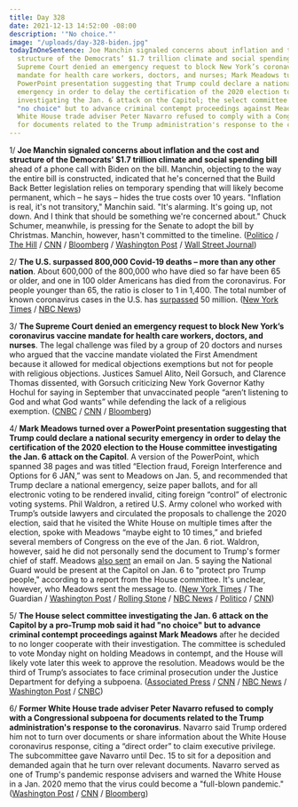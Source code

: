 ```yaml
---
title: Day 328
date: 2021-12-13 14:52:00 -08:00
description: '"No choice."'
image: "/uploads/day-328-biden.jpg"
todayInOneSentence: Joe Manchin signaled concerns about inflation and the cost and
  structure of the Democrats’ $1.7 trillion climate and social spending bill; the
  Supreme Court denied an emergency request to block New York’s coronavirus vaccine
  mandate for health care workers, doctors, and nurses; Mark Meadows turned over a
  PowerPoint presentation suggesting that Trump could declare a national security
  emergency in order to delay the certification of the 2020 election to House committee
  investigating the Jan. 6 attack on the Capitol; the select committee said it had
  "no choice" but to advance criminal contempt proceedings against Meadows; and former
  White House trade adviser Peter Navarro refused to comply with a Congressional subpoena
  for documents related to the Trump administration's response to the coronavirus.
---
```


1/ **Joe Manchin signaled concerns about inflation and the cost and structure of the Democrats’ $1.7 trillion climate and social spending bill** ahead of a phone call with Biden on the bill. Manchin, objecting to the way the entire bill is constructed, indicated that he's concerned that the Build Back Better legislation relies on temporary spending that will likely become permanent, which – he says – hides the true costs over 10 years. "Inflation is real, it's not transitory," Manchin said. "It's alarming. It's going up, not down. And I think that should be something we're concerned about." Chuck Schumer, meanwhile, is pressing for the Senate to adopt the bill by Christmas. Manchin, however, hasn't committed to the timeline. ([Politico](https://www.politico.com/news/2021/12/13/manchin-fiscal-concerns-524158) / [The Hill](https://thehill.com/homenews/senate/585557-manchin-raises-inflation-concerns-ahead-of-pivotal-biden-talk) / [CNN](https://www.cnn.com/2021/12/13/politics/joe-manchin-congress-social-safety-net-bill/) / [Bloomberg](https://www.bloomberg.com/news/articles/2021-12-13/manchin-leaves-door-open-to-biden-plan-cites-inflation-worries?sref=MIBMEEoj) / [Washington Post](https://www.washingtonpost.com/us-policy/2021/12/13/senate-biden-manchin-spending/) / [Wall Street Journal](https://www.wsj.com/articles/biden-aims-to-win-pivotal-democrats-support-for-2-trillion-spending-plan-11639341192))

2/ **The U.S. surpassed 800,000 Covid-19 deaths – more than any other nation**. About 600,000 of the 800,000 who have died so far have been 65 or older, and one in 100 older Americans has died from the coronavirus. For people younger than 65, the ratio is closer to 1 in 1,400. The total number of known coronavirus cases in the U.S. has [surpassed](https://www.nytimes.com/live/2021/12/13/world/covid-omicron-vaccines#50-million-covid-cases) 50 million. ([New York Times](https://www.nytimes.com/2021/12/13/us/covid-deaths-elderly-americans.html) / [NBC News](https://www.nbcnews.com/news/us-news/least-800000-americans-died-covid-rcna8380))

3/ **The Supreme Court denied an emergency request to block New York’s coronavirus vaccine mandate for health care workers, doctors, and nurses**. The legal challenge was filed by a group of 20 doctors and nurses who argued that the vaccine mandate violated the First Amendment because it allowed for medical objections exemptions but not for people with religious objections. Justices Samuel Alito, Neil Gorsuch, and Clarence Thomas dissented, with Gorsuch criticizing New York Governor Kathy Hochul for saying in September that unvaccinated people “aren’t listening to God and what God wants” while defending the lack of a religious exemption. ([CNBC](https://www.cnbc.com/2021/12/13/supreme-court-rejects-bid-to-block-covid-vaccine-mandate-for-ny-health-workers.html) / [CNN](https://www.cnn.com/2021/12/13/politics/supreme-court-new-york-vaccine-mandate/index.html) / [Bloomberg](https://www.bloomberg.com/news/articles/2021-12-13/high-court-allows-vaccine-mandate-for-n-y-health-care-workers?sref=MIBMEEoj))

4/ **Mark Meadows turned over a PowerPoint presentation suggesting that Trump could declare a national security emergency in order to delay the certification of the 2020 election to the House committee investigating the Jan. 6 attack on the Capitol**. A version of the PowerPoint, which spanned 38 pages and was titled “Election fraud, Foreign Interference and Options for 6 JAN,” was sent to Meadows on Jan. 5, and recommended that Trump declare a national emergency, seize paper ballots, and for all electronic voting to be rendered invalid, citing foreign “control” of electronic voting systems. Phil Waldron, a retired U.S. Army colonel who worked with Trump’s outside lawyers and circulated the proposals to challenge the 2020 election, said that he visited the White House on multiple times after the election, spoke with Meadows “maybe eight to 10 times,” and briefed several members of Congress on the eve of the Jan. 6 riot. Waldron, however, said he did not personally send the document to Trump's former chief of staff. Meadows [also sent](https://www.nytimes.com/2021/12/12/us/politics/mark-meadows-capitol-attack.html) an email on Jan. 5 saying the National Guard would be present at the Capitol on Jan. 6 to "protect pro Trump people," according to a report from the House committee. It's unclear, however, who Meadows sent the message to. ([New York Times](https://www.nytimes.com/2021/12/10/us/politics/capitol-attack-meadows-powerpoint.html) / The Guardian / [Washington Post](https://www.washingtonpost.com/investigations/phil-waldron-mark-meadows-powerpoint/2021/12/11/4ea67938-59df-11ec-9a18-a506cf3aa31d_story.html) / [Rolling Stone](https://www.rollingstone.com/politics/politics-news/mark-meadows-overturn-election-results-jan-6-committee-1269532/) / [NBC News](https://www.nbcnews.com/politics/congress/white-house-official-allegedly-said-national-guard-troops-protect-trum-rcna8530) / [Politico](https://www.politico.com/news/2021/12/12/meadows-jan-6-national-guard-trump-524133) / [CNN](https://www.cnn.com/2021/12/12/politics/mark-meadows-january-committee-contempt-of-congress-resolution/index.html))

5/ **The House select committee investigating the Jan. 6 attack on the Capitol by a pro-Trump mob said it had "no choice" but to advance criminal contempt proceedings against Mark Meadows** after he decided to no longer cooperate with their investigation. The committee is scheduled to vote Monday night on holding Meadows in contempt, and the House will likely vote later this week to approve the resolution. Meadows would be the third of Trump’s associates to face criminal prosecution under the Justice Department for defying a subpoena. ([Associated Press](https://apnews.com/article/steve-bannon-donald-trump-presidential-elections-capitol-siege-elections-e59a77b5b4259276163219f009ab6459) / [CNN](https://www.cnn.com/2021/12/13/politics/january-6-meadows-contempt-report-vote/index.html) / [NBC News](https://www.nbcnews.com/politics/congress/mark-meadows-lawyer-argues-against-contempt-charges-ahead-jan-6-n1285840) / [Washington Post](https://www.washingtonpost.com/politics/jan-6-house-meadows-subpoena/2021/12/13/271713a6-5c1d-11ec-bda6-25c1f558dd09_story.html) / [CNBC](https://www.cnbc.com/2021/12/13/house-jan-6-probe-sheds-light-on-trump-aide-mark-meadows-records-before-contempt-vote.html))

6/ **Former White House trade adviser Peter Navarro refused to comply with a Congressional subpoena for documents related to the Trump administration's response to the coronavirus**. Navarro said Trump ordered him not to turn over documents or share information about the White House coronavirus response, citing a “direct order” to claim executive privilege. The subcommittee gave Navarro until Dec. 15 to sit for a deposition and demanded again that he turn over relevant documents. Navarro served as one of Trump's pandemic response advisers and warned the White House in a Jan. 2020 memo that the virus could become a "full-blown pandemic." ([Washington Post](https://www.washingtonpost.com/health/2021/12/11/navarro-defies-democrats-subpoena-coronavirus-response/) / [CNN](https://www.cnn.com/2021/12/11/politics/peter-navarro-documents-covid-19-probe/index.html) / [Bloomberg](https://www.bloomberg.com/news/articles/2021-12-11/former-trump-trade-aide-navarro-gets-subpoena-warning-from-panel?sref=MIBMEEoj))